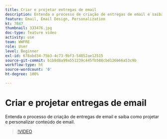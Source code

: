 ```yaml
---
title: Criar e projetar entregas de email
description: Entenda o processo de criação de entregas de email e saiba como projetar e personalizar conteúdo de email.
feature: Email, Email Design, Personalization
kt: 7847
thumbnail: 333476.jpg
doc-type: feature video
activity: use
team: WWFRE
role: User
level: Beginner
exl-id: 678abd34-75b3-4c73-9bf3-54852ae12515
source-git-commit: b1b8d8a99a551239c445fb588cbd126b66a53c9b
workflow-type: ht
source-wordcount: '0'
ht-degree: 100%

---
```


# Criar e projetar entregas de email

Entenda o processo de criação de entregas de email e saiba como projetar e personalizar conteúdo de email.

>[!VIDEO](https://video.tv.adobe.com/v/333476?quality=12&learn=on)
